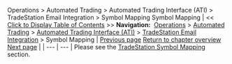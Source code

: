 ﻿
Operations \> Automated Trading \> Automated Trading Interface (ATI) \> TradeStation Email Integration \> Symbol Mapping
Symbol Mapping
| \<\< [Click to Display Table of Contents](symbol_mapping.md) \>\> **Navigation:**     [Operations](operations.md) \> [Automated Trading](automated_trading.md) \> [Automated Trading Interface (ATI)](automated_trading_interface_at.md) \> [TradeStation Email Integration](tradestation_email_integration.md) \> Symbol Mapping | [Previous page](set_up.md) [Return to chapter overview](tradestation_email_integration.md) [Next page](order_handling_options.md) |
| --- | --- |
Please see the [TradeStation Symbol Mapping](tradestation_symbol_mapping.md) section.
